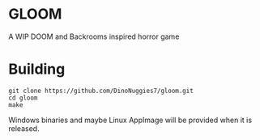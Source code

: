 # GLOOM
A WIP DOOM and Backrooms inspired horror game

# Building
```fish
git clone https://github.com/DinoNuggies7/gloom.git
cd gloom
make
```
Windows binaries and maybe Linux AppImage will be provided when it is released.
